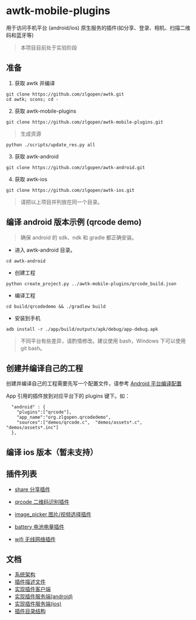 # awtk-mobile-plugins

用于访问手机平台 (android/ios) 原生服务的插件(如分享、登录、相机、扫描二维码和蓝牙等)

>本项目目前处于实验阶段

## 准备

1. 获取 awtk 并编译

```
git clone https://github.com/zlgopen/awtk.git
cd awtk; scons; cd -
```

2. 获取 awtk-mobile-plugins

```
git clone https://github.com/zlgopen/awtk-mobile-plugins.git
```

> 生成资源

```
python ./scripts/update_res.py all
```

3. 获取 awtk-android

```
git clone https://github.com/zlgopen/awtk-android.git
```

4. 获取 awtk-ios

```
git clone https://github.com/zlgopen/awtk-ios.git
```

> 请把以上项目并列放在同一个目录。

## 编译 android 版本示例 (qrcode demo)

> 确保 android 的 sdk、ndk 和 gradle 都正确安装。

* 进入 awtk-android 目录。

```
cd awtk-android 
```

* 创建工程

```
python create_project.py ../awtk-mobile-plugins/qrcode_build.json
```

* 编译工程

```
cd build/qrcodedemo && ./gradlew build
```

* 安装到手机

```
adb install -r ./app/build/outputs/apk/debug/app-debug.apk
```

> 不同平台有些差异，请酌情修改。建议使用 bash，Windows 下可以使用 git bash。

## 创建并编译自己的工程

创建并编译自己的工程需要先写一个配置文件，请参考 [Android 平台编译配置](https://github.com/zlgopen/awtk/blob/master/docs/build_config.md)

App 引用的插件放到对应平台下的 plugins 键下。如：

```
  "android" : { 
    "plugins":["qrcode"],
    "app_name":"org.zlgopen.qrcodedemo",
    "sources":["demos/qrcode.c",  "demos/assets*.c", "demos/assets*.inc"]
  }, 
```


## 编译 ios 版本（暂未支持）

## 插件列表

* [share 分享插件](src/share/README.md)

* [qrcode 二维码识别插件](src/qrcode/README.md)

* [image_picker 图片/视频选择插件](src/image_picker/README.md)

* [battery 电池电量插件](src/battery/README.md)

* [wifi 无线网络插件](src/wifi/README.md)

## 文档

* [系统架构](docs/arch.md)
* [插件描述文件](docs/plugin_config.md)
* [实现插件客户端](docs/plugin_client.md)
* [实现插件服务端(android)](docs/plugin_android.md)
* [实现插件服务端(ios)](docs/plugin_ios.md)
* [插件目录结构](docs/plugin_folder_struct.md)

